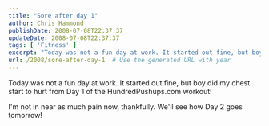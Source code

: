 ```yaml
---
title: "Sore after day 1"
author: Chris Hammond
publishDate: 2008-07-08T22:37:37
updateDate: 2008-07-08T22:37:37
tags: [ 'Fitness' ]
excerpt: "Today was not a fun day at work. It started out fine, but boy did my chest start to hurt from Day 1 of the HundredPushups.com workout!  I'm not in near as much pain now, thankfully. We'll see how Day 2 goes tomorrow! "
url: /2008/sore-after-day-1  # Use the generated URL with year
---
```

<p>Today was not a fun day at work. It started out fine, but boy did my chest start to hurt from Day 1 of the HundredPushups.com workout!</p> <p>I'm not in near as much pain now, thankfully. We'll see how Day 2 goes tomorrow!</p>

